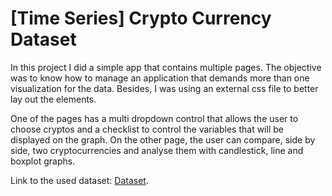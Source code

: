 # [Time Series] Crypto Currency Dataset

In this project I did a simple app that contains multiple pages. The objective was to know how to manage an application that demands more than one visualization for the data. Besides, I was using an external css file to better lay out the elements.

One of the pages has a multi dropdown control that allows the user to choose cryptos and a checklist to control the variables that will be displayed on the graph. On the other page, the user can compare, side by side, two cryptocurrencies and analyse them with candlestick, line and boxplot graphs.

Link to the used dataset: [Dataset](https://www.kaggle.com/datasets/tr1gg3rtrash/time-series-top-100-crypto-currency-dataset).
